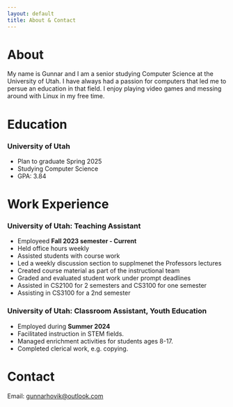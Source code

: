 ```yaml
---
layout: default
title: About & Contact
---
```


# About

My name is Gunnar and I am a senior studying Computer Science at the University
of Utah. I have always had a passion for computers that led me to persue an
education in that field. I enjoy playing video games and messing around with
Linux in my free time.

# Education

### University of Utah

- Plan to graduate Spring 2025
- Studying Computer Science
- GPA: 3.84

# Work Experience

### University of Utah: Teaching Assistant

- Employeed **Fall 2023 semester - Current**
- Held office hours weekly
- Assisted students with course work
- Led a weekly discussion section to supplmenet the Professors lectures
- Created course material as part of the instructional team
- Graded and evaluated student work under prompt deadlines
- Assisted in CS2100 for 2 semesters and CS3100 for one semester
- Assisting in CS3100 for a 2nd semester

### University of Utah: Classroom Assistant, Youth Education

- Employed during **Summer 2024**
- Facilitated instruction in STEM fields.
- Managed enrichment activities for students ages 8-17.
- Completed clerical work, e.g. copying.

# Contact

Email: [gunnarhovik@outlook.com](mailto:gunnarhovik@outlook.com?subject=)
